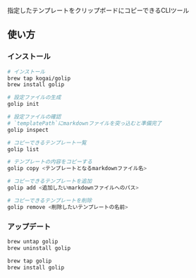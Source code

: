 指定したテンプレートをクリップボードにコピーできるCLIツール

## 使い方

### インストール

```bash
# インストール
brew tap kogai/golip
brew install golip

# 設定ファイルの生成
golip init

# 設定ファイルの確認
# `templatePath`にmarkdownファイルを突っ込むと準備完了
golip inspect

# コピーできるテンプレート一覧
golip list

# テンプレートの内容をコピーする
golip copy <テンプレートとなるmarkdownファイル名>

# コピーできるテンプレートを追加
golip add <追加したいmarkdownファイルへのパス>

# コピーできるテンプレートを削除
golip remove <削除したいテンプレートの名前>
```

### アップデート

```bash
brew untap golip
brew uninstall golip

brew tap golip
brew install golip
```
